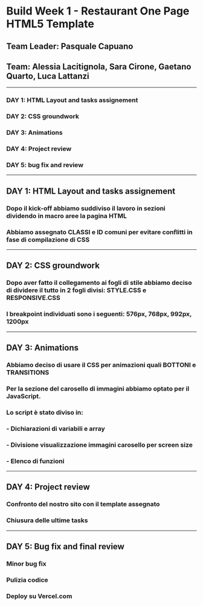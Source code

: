# Build Week 1 - Restaurant One Page HTML5 Template

## Team Leader: Pasquale Capuano

## Team: Alessia Lacitignola, Sara Cirone, Gaetano Quarto, Luca Lattanzi

-----------------------------------------------------------------------

### DAY 1: HTML Layout and tasks assignement 
### DAY 2: CSS groundwork
### DAY 3: Animations
### DAY 4: Project review
### DAY 5: bug fix and review

-----------------------------------------------------------------------

## DAY 1: HTML Layout and tasks assignement 

### Dopo il kick-off abbiamo suddiviso il lavoro in sezioni dividendo in macro aree la pagina HTML
### Abbiamo assegnato CLASSI e ID comuni per evitare conflitti in fase di compilazione di CSS

-----------------------------------------------------------------------

## DAY 2: CSS groundwork 

### Dopo aver fatto il collegamento ai fogli di stile abbiamo deciso di dividere il tutto in 2 fogli divisi: STYLE.CSS e RESPONSIVE.CSS
### I breakpoint individuati sono i seguenti: 576px, 768px, 992px, 1200px

-----------------------------------------------------------------------

## DAY 3: Animations 

### Abbiamo deciso di usare il CSS per animazioni quali BOTTONI e TRANSITIONS
### Per la sezione del carosello di immagini abbiamo optato per il JavaScript.
### Lo script è stato diviso in:
### - Dichiarazioni di variabili e array
### - Divisione visualizzazione immagini carosello per screen size
### - Elenco di funzioni

-----------------------------------------------------------------------

## DAY 4: Project review 

### Confronto del nostro sito con il template assegnato
### Chiusura delle ultime tasks

-----------------------------------------------------------------------

## DAY 5: Bug fix and final review

### Minor bug fix
### Pulizia codice
### Deploy su Vercel.com